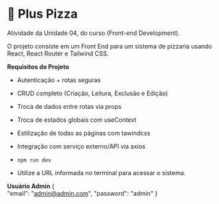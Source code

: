 
# 🍕 Plus Pizza

Atividade da Unidade 04, do curso (Front-end Development). 

O projeto consiste em um Front End para um sistema de pizzaria usando React, React Router e Tailwind CSS.

**Requisitos do Projeto**
- Autenticação + rotas seguras
- CRUD completo (Criação, Leitura, Exclusão e Edição)
- Troca de dados entre rotas via props
- Troca de estados globais com useContext
- Estilização de todas as páginas com tawindcss
- Integração com serviço externo/API via axios

- ``npm run dev``
- Utilize a URL informada no terminal para acessar o sistema. 

**Usuário Admin**
{    
    "email": "admin@admin.com",
    "password": "admin"
}
